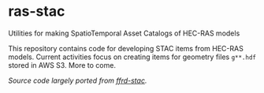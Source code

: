 # ras-stac
Utilities for making SpatioTemporal Asset Catalogs of HEC-RAS models

This repository contains code for developing STAC items from HEC-RAS models. Current activities focus on creating items for geometry files `g**.hdf` stored in AWS S3. More to come. 

*Source code largely ported from [ffrd-stac](https://github.com/arc-pts/ffrd-stac/blob/204e1ec85068936856b317fa9446da3c4da5d8d4/ffrd_stac/rasmeta.py).*
